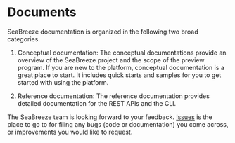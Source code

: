 # Documents 

SeaBreeze documentation is organized in the following two broad categories.

1. Conceptual documentation:
The conceptual documentations provide an overview of the SeaBreeze project and the scope of the preview program. If you are new to the platform, conceptual documentation is a great place to start. It includes quick starts and samples for you to get started with using the platform. 

2. Reference documentation:
The reference documentation provides detailed documentation for the REST APIs and the CLI.

The SeaBreeze team is looking forward to your feedback. [Issues](https://github.com/Azure/seabreeze-preview-pr/issues) is the place to go to for filing any bugs (code or documentation) you come across, or improvements you would like to request. 






